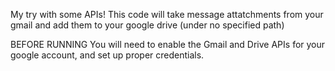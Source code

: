 My try with some APIs!
This code will take message attatchments from your gmail and add them to your google drive (under no specified path)

BEFORE RUNNING
You will need to enable the Gmail and Drive APIs for your google account, and set up proper credentials.
